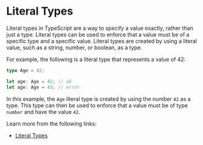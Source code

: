 # Literal Types

Literal types in TypeScript are a way to specify a value exactly, rather than just a type. Literal types can be used to enforce that a value must be of a specific type and a specific value. Literal types are created by using a literal value, such as a string, number, or boolean, as a type.

For example, the following is a literal type that represents a value of 42:

```typescript
type Age = 42;

let age: Age = 42; // ok
let age: Age = 43; // error
```

In this example, the `Age` literal type is created by using the number `42` as a type. This type can then be used to enforce that a value must be of type `number` and have the value `42`.

Learn more from the following links:

- [Literal Types](https://www.typescriptlang.org/docs/handbook/2/everyday-types.html#literal-types)
